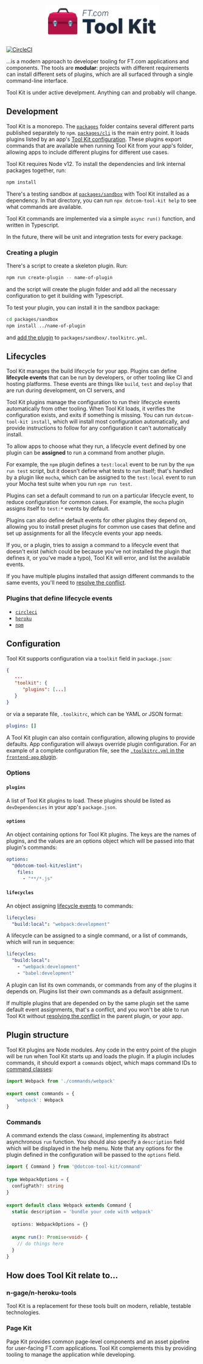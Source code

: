 <h1 align="center">
   <img alt="FT.com Tool Kit" src="etc/logo.svg" width="300">
</h1>

[![CircleCI](https://circleci.com/gh/Financial-Times/dotcom-tool-kit.svg?style=svg&circle-token=f1f296a3a084deef4caabb72cfaf9617a654d244)](https://circleci.com/gh/Financial-Times/dotcom-tool-kit)

...is a modern approach to developer tooling for FT.com applications and components. The tools are **modular**: projects with different requirements can install different sets of plugins, which are all surfaced through a single command-line interface.

Tool Kit is under active develpment. Anything can and probably will change.

## Development

Tool Kit is a monorepo. The [`packages`](/packages) folder contains several different parts published separately to `npm`. [`packages/cli`](/packages/cli) is the main entry point. It loads plugins listed by an app's [Tool Kit configuration](#configuration). These plugins export commands that are available when running Tool Kit from your app's folder, allowing apps to include different plugins for different use cases.

Tool Kit requires Node v12. To install the dependencies and link internal packages together, run:

```sh
npm install
```

There's a testing sandbox at [`packages/sandbox`](/packages/sandbox) with Tool Kit installed as a dependency. In that directory, you can run `npx dotcom-tool-kit help` to see what commands are available.

Tool Kit commands are implemented via a simple `async run()` function, and written in Typescript.

In the future, there will be unit and integration tests for every package.

### Creating a plugin

There's a script to create a skeleton plugin. Run:

```sh
npm run create-plugin -- name-of-plugin
```

and the script will create the plugin folder and add all the necessary configuration to get it building with Typescript.

To test your plugin, you can install it in the sandbox package:

```sh
cd packages/sandbox
npm install ../name-of-plugin
```

and [add the plugin](#plugins) to `packages/sandbox/.toolkitrc.yml`.

## Lifecycles

Tool Kit manages the build lifecycle for your app. Plugins can define **lifecycle events** that can be run by developers, or other tooling like CI and hosting platforms. These events are things like `build`, `test` and `deploy` that are run during development, on CI servers, and

Tool Kit plugins manage the configuration to run their lifecycle events automatically from other tooling. When Tool Kit loads, it verifies the configuration exists, and exits if something is missing. You can run `dotcom-tool-kit install`, which will install most configuration automatically, and provide instructions to follow for any configuration it can't automatically install.

To allow apps to choose what they run, a lifecycle event defined by one plugin can be **assigned** to run a command from another plugin.

For example, the `npm` plugin defines a `test:local` event to be run by the `npm run test` script, but it doesn't define what tests to run itself; that's handled by a plugin like `mocha`, which can be assigned to the `test:local` event to run your Mocha test suite when you run `npm run test`.

Plugins can set a default command to run on a particular lifecycle event, to reduce configuration for common cases. For example, the `mocha` plugin assigns itself to `test:*` events by default.

Plugins can also define default events for other plugins they depend on, allowing you to install preset plugins for common use cases that define and set up assignments for all the lifecycle events your app needs.

If you, or a plugin, tries to assign a command to a lifecycle event that doesn't exist (which could be because you've not installed the plugin that defines it, or you've made a typo), Tool Kit will error, and list the available events.

If you have multiple plugins installed that assign different commands to the same events, you'll need to [resolve the conflict](docs/resolving-lifecycle-conflicts.md).

### Plugins that define lifecycle events

- [`circleci`](packages/circleci/readme.md)
- [`heroku`](packages/heroku/readme.md)
- [`npm`](packages/npm/readme.md)

## Configuration

Tool Kit supports configuration via a `toolkit` field in `package.json`:

```json
{
   ...
   "toolkit": {
      "plugins": [...]
   }
}
```

or via a separate file, `.toolkitrc`, which can be YAML or JSON format:

```yaml
plugins: []
```

A Tool Kit plugin can also contain configuration, allowing plugins to provide defaults. App configuration will always override plugin configuration. For an example of a complete configuration file, see the [`.toolkitrc.yml` in the `frontend-app` plugin](packages/frontend-app/.toolkitrc.yml).

### Options

#### `plugins`

A list of Tool Kit plugins to load. These plugins should be listed as `devDependencies` in your app's `package.json`.

#### `options`

An object containing options for Tool Kit plugins. The keys are the names of plugins, and the values are an options object which will be passed into that plugin's commands:

```yaml
options:
  "@dotcom-tool-kit/eslint":
    files:
      - "**/*.js"
```

#### `lifecycles`

An object assigning [lifecycle events](#events) to commands:

```yaml
lifecycles:
  "build:local": "webpack:development"
```

A lifecycle can be assigned to a single command, or a list of commands, which will run in sequence:

```yaml
lifecycles:
  "build:local":
    - "webpack:development"
    - "babel:development"
```

A plugin can list its own commands, or commands from any of the plugins it depends on. Plugins list their own commands as a default assignment.

If multiple plugins that are depended on by the same plugin set the same default event assignments, that's a conflict, and you won't be able to run Tool Kit without [resolving the conflict](docs/resolving-lifecycle-conflicts.md) in the parent plugin, or your app.

## Plugin structure

Tool Kit plugins are Node modules. Any code in the entry point of the plugin will be run when Tool Kit starts up and loads the plugin. If a plugin includes commands, it should export a `commands` object, which maps command IDs to [command classes](#commands):

```typescript
import Webpack from './commands/webpack'

export const commands = {
   'webpack': Webpack
}
```

### Commands

A command extends the class `Command`, implementing its abstract asynchronous `run` function. You should also specify a `description` field which will be displayed in the help menu. Note that any options for the plugin defined in the configuration will be passed to the `options` field.

```typescript
import { Command } from '@dotcom-tool-kit/command'

type WebpackOptions = {
  configPath?: string
}

export default class Webpack extends Command {
  static description = 'bundle your code with webpack'

  options: WebpackOptions = {}

  async run(): Promise<void> {
    // do things here
  }
}
```

## How does Tool Kit relate to...

### n-gage/n-heroku-tools

Tool Kit is a replacement for these tools built on modern, reliable, testable technologies.

### Page Kit

Page Kit provides common page-level components and an asset pipeline for user-facing FT.com applications. Tool Kit complements this by providing tooling to manage the application while developing.
